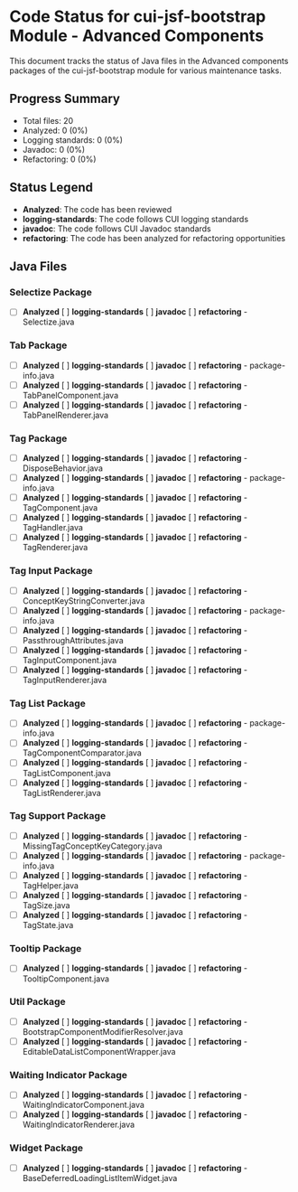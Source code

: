 # Code Status for cui-jsf-bootstrap Module - Advanced Components

This document tracks the status of Java files in the Advanced components packages of the cui-jsf-bootstrap module for various maintenance tasks.

## Progress Summary
- Total files: 20
- Analyzed: 0 (0%)
- Logging standards: 0 (0%)
- Javadoc: 0 (0%)
- Refactoring: 0 (0%)

## Status Legend
- **Analyzed**: The code has been reviewed
- **logging-standards**: The code follows CUI logging standards
- **javadoc**: The code follows CUI Javadoc standards
- **refactoring**: The code has been analyzed for refactoring opportunities

## Java Files

### Selectize Package
- [ ] **Analyzed** [ ] **logging-standards** [ ] **javadoc** [ ] **refactoring** - Selectize.java

### Tab Package
- [ ] **Analyzed** [ ] **logging-standards** [ ] **javadoc** [ ] **refactoring** - package-info.java
- [ ] **Analyzed** [ ] **logging-standards** [ ] **javadoc** [ ] **refactoring** - TabPanelComponent.java
- [ ] **Analyzed** [ ] **logging-standards** [ ] **javadoc** [ ] **refactoring** - TabPanelRenderer.java

### Tag Package
- [ ] **Analyzed** [ ] **logging-standards** [ ] **javadoc** [ ] **refactoring** - DisposeBehavior.java
- [ ] **Analyzed** [ ] **logging-standards** [ ] **javadoc** [ ] **refactoring** - package-info.java
- [ ] **Analyzed** [ ] **logging-standards** [ ] **javadoc** [ ] **refactoring** - TagComponent.java
- [ ] **Analyzed** [ ] **logging-standards** [ ] **javadoc** [ ] **refactoring** - TagHandler.java
- [ ] **Analyzed** [ ] **logging-standards** [ ] **javadoc** [ ] **refactoring** - TagRenderer.java

### Tag Input Package
- [ ] **Analyzed** [ ] **logging-standards** [ ] **javadoc** [ ] **refactoring** - ConceptKeyStringConverter.java
- [ ] **Analyzed** [ ] **logging-standards** [ ] **javadoc** [ ] **refactoring** - package-info.java
- [ ] **Analyzed** [ ] **logging-standards** [ ] **javadoc** [ ] **refactoring** - PassthroughAttributes.java
- [ ] **Analyzed** [ ] **logging-standards** [ ] **javadoc** [ ] **refactoring** - TagInputComponent.java
- [ ] **Analyzed** [ ] **logging-standards** [ ] **javadoc** [ ] **refactoring** - TagInputRenderer.java

### Tag List Package
- [ ] **Analyzed** [ ] **logging-standards** [ ] **javadoc** [ ] **refactoring** - package-info.java
- [ ] **Analyzed** [ ] **logging-standards** [ ] **javadoc** [ ] **refactoring** - TagComponentComparator.java
- [ ] **Analyzed** [ ] **logging-standards** [ ] **javadoc** [ ] **refactoring** - TagListComponent.java
- [ ] **Analyzed** [ ] **logging-standards** [ ] **javadoc** [ ] **refactoring** - TagListRenderer.java

### Tag Support Package
- [ ] **Analyzed** [ ] **logging-standards** [ ] **javadoc** [ ] **refactoring** - MissingTagConceptKeyCategory.java
- [ ] **Analyzed** [ ] **logging-standards** [ ] **javadoc** [ ] **refactoring** - package-info.java
- [ ] **Analyzed** [ ] **logging-standards** [ ] **javadoc** [ ] **refactoring** - TagHelper.java
- [ ] **Analyzed** [ ] **logging-standards** [ ] **javadoc** [ ] **refactoring** - TagSize.java
- [ ] **Analyzed** [ ] **logging-standards** [ ] **javadoc** [ ] **refactoring** - TagState.java

### Tooltip Package
- [ ] **Analyzed** [ ] **logging-standards** [ ] **javadoc** [ ] **refactoring** - TooltipComponent.java

### Util Package
- [ ] **Analyzed** [ ] **logging-standards** [ ] **javadoc** [ ] **refactoring** - BootstrapComponentModifierResolver.java
- [ ] **Analyzed** [ ] **logging-standards** [ ] **javadoc** [ ] **refactoring** - EditableDataListComponentWrapper.java

### Waiting Indicator Package
- [ ] **Analyzed** [ ] **logging-standards** [ ] **javadoc** [ ] **refactoring** - WaitingIndicatorComponent.java
- [ ] **Analyzed** [ ] **logging-standards** [ ] **javadoc** [ ] **refactoring** - WaitingIndicatorRenderer.java

### Widget Package
- [ ] **Analyzed** [ ] **logging-standards** [ ] **javadoc** [ ] **refactoring** - BaseDeferredLoadingListItemWidget.java